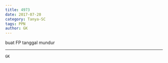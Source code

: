 ```yaml
---
title: 4973
date: 2017-07-20
category: Tanya-SC
tags: PPN
author: GK
---
```


buat FP tanggal mundur

---



`GK`
